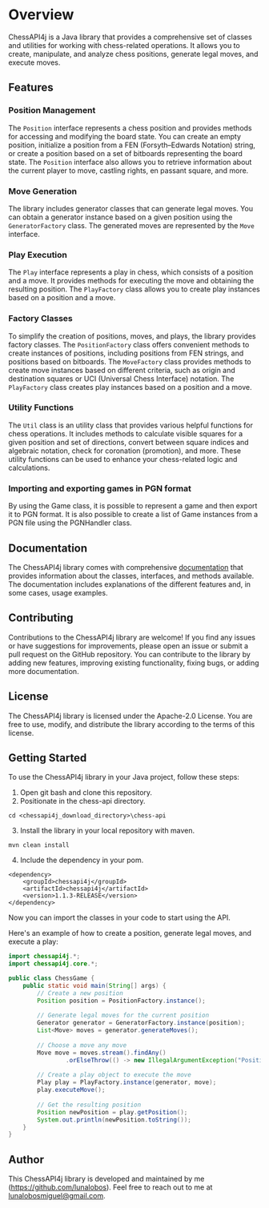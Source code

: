 # Overview

ChessAPI4j is a Java library that provides a comprehensive set of classes and utilities for working with chess-related operations. It allows you to create, manipulate, and analyze chess positions, generate legal moves, and execute moves.

## Features

### Position Management
The `Position` interface represents a chess position and provides methods for accessing and modifying the board state. You can create an empty position, initialize a position from a FEN (Forsyth–Edwards Notation) string, or create a position based on a set of bitboards representing the board state. The `Position` interface also allows you to retrieve information about the current player to move, castling rights, en passant square, and more.

### Move Generation
The library includes generator classes that can generate legal moves. You can obtain a generator instance based on a given position using the `GeneratorFactory` class. The generated moves are represented by the `Move` interface.

### Play Execution
The `Play` interface represents a play in chess, which consists of a position and a move. It provides methods for executing the move and obtaining the resulting position. The `PlayFactory` class allows you to create play instances based on a position and a move.

### Factory Classes
To simplify the creation of positions, moves, and plays, the library provides factory classes. The `PositionFactory` class offers convenient methods to create instances of positions, including positions from FEN strings, and positions based on bitboards. The `MoveFactory` class provides methods to create move instances based on different criteria, such as origin and destination squares or UCI (Universal Chess Interface) notation. The `PlayFactory` class creates play instances based on a position and a move.

### Utility Functions
The `Util` class is an utility class that provides various helpful functions for chess operations. It includes methods to calculate visible squares for a given position and set of directions, convert between square indices and algebraic notation, check for coronation (promotion), and more. These utility functions can be used to enhance your chess-related logic and calculations.

### Importing and exporting games in PGN format
By using the Game class, it is possible to represent a game and then export it to PGN format. It is also possible to create a list of Game instances from a PGN file using the PGNHandler class.

## Documentation
The ChessAPI4j library comes with comprehensive [documentation](https://lunalobos.github.io/chessapi4j/chess-api/apidocs/index.html) that provides information about the classes, interfaces, and methods available. The documentation includes explanations of the different features and, in some cases, usage examples. 

## Contributing
Contributions to the ChessAPI4j library are welcome! If you find any issues or have suggestions for improvements, please open an issue or submit a pull request on the GitHub repository. You can contribute to the library by adding new features, improving existing functionality, fixing bugs, or adding more documentation.

## License
The ChessAPI4j library is licensed under the Apache-2.0 License. You are free to use, modify, and distribute the library according to the terms of this license.

## Getting Started

To use the ChessAPI4j library in your Java project, follow these steps:

1. Open git bash and clone this repository.
2. Positionate in the chess-api directory.
```console
cd <chessapi4j_download_directory>\chess-api
```
3. Install the library in your local repository with maven. 
```console
mvn clean install
```
4. Include the dependency in your pom.

```
<dependency>
    <groupId>chessapi4j</groupId>
    <artifactId>chessapi4j</artifactId>
    <version>1.1.3-RELEASE</version>
</dependency>
```

Now you can import the classes in your code to start using the API.

Here's an example of how to create a position, generate legal moves, and execute a play:

```java
import chessapi4j.*;
import chessapi4j.core.*;

public class ChessGame {
    public static void main(String[] args) {
        // Create a new position
        Position position = PositionFactory.instance();
        
        // Generate legal moves for the current position
        Generator generator = GeneratorFactory.instance(position);
        List<Move> moves = generator.generateMoves();
        
        // Choose a move any move
        Move move = moves.stream().findAny()
                .orElseThrow(() -> new IllegalArgumentException("Positio with no moves."));
        
        // Create a play object to execute the move
        Play play = PlayFactory.instance(generator, move);
        play.executeMove();
        
        // Get the resulting position
        Position newPosition = play.getPosition();
        System.out.println(newPosition.toString());
    }
}
```

## Author

This ChessAPI4j library is developed and maintained by me (https://github.com/lunalobos). Feel free to reach out to me at [lunalobosmiguel@gmail.com](mailto:lunalobosmiguel@gmail.com).

